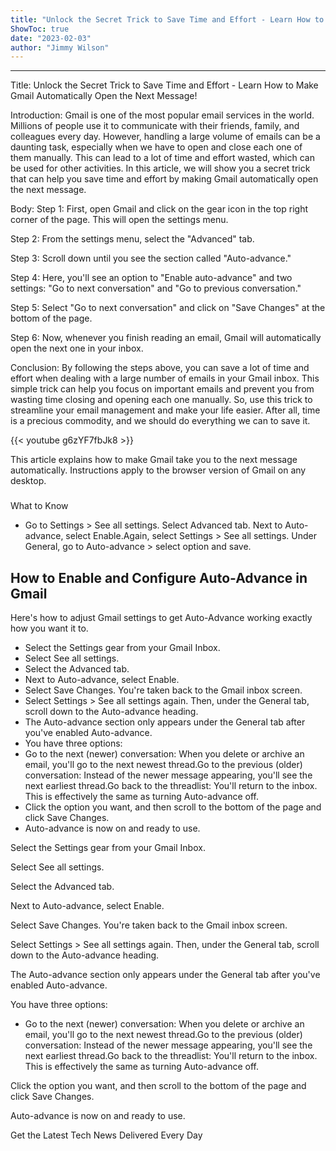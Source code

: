```yaml
---
title: "Unlock the Secret Trick to Save Time and Effort - Learn How to Make Gmail Automatically Open the Next Message!"
ShowToc: true 
date: "2023-02-03"
author: "Jimmy Wilson"
---
```

*****
Title: Unlock the Secret Trick to Save Time and Effort - Learn How to Make Gmail Automatically Open the Next Message!

Introduction:
Gmail is one of the most popular email services in the world. Millions of people use it to communicate with their friends, family, and colleagues every day. However, handling a large volume of emails can be a daunting task, especially when we have to open and close each one of them manually. This can lead to a lot of time and effort wasted, which can be used for other activities. In this article, we will show you a secret trick that can help you save time and effort by making Gmail automatically open the next message.

Body:
Step 1: First, open Gmail and click on the gear icon in the top right corner of the page. This will open the settings menu.

Step 2: From the settings menu, select the "Advanced" tab.

Step 3: Scroll down until you see the section called "Auto-advance."

Step 4: Here, you'll see an option to "Enable auto-advance" and two settings: "Go to next conversation" and "Go to previous conversation."

Step 5: Select "Go to next conversation" and click on "Save Changes" at the bottom of the page.

Step 6: Now, whenever you finish reading an email, Gmail will automatically open the next one in your inbox.

Conclusion:
By following the steps above, you can save a lot of time and effort when dealing with a large number of emails in your Gmail inbox. This simple trick can help you focus on important emails and prevent you from wasting time closing and opening each one manually. So, use this trick to streamline your email management and make your life easier. After all, time is a precious commodity, and we should do everything we can to save it.

{{< youtube g6zYF7fbJk8 >}} 




This article explains how to make Gmail take you to the next message automatically. Instructions apply to the browser version of Gmail on any desktop.

 
### 
What to Know
 
- Go to Settings > See all settings. Select Advanced tab. Next to Auto-advance, select Enable.Again, select Settings > See all settings. Under General, go to Auto-advance > select option and save.

 
##   How to Enable and Configure Auto-Advance in Gmail  
 

Here's how to adjust Gmail settings to get Auto-Advance working exactly how you want it to.

 
- Select the Settings gear from your Gmail Inbox.
 - Select See all settings.
 - Select the Advanced tab.
 - Next to Auto-advance, select Enable.
 - Select Save Changes. You're taken back to the Gmail inbox screen.
 - Select Settings > See all settings again. Then, under the General tab, scroll down to the Auto-advance heading.
 - The Auto-advance section only appears under the General tab after you've enabled Auto-advance.
 - You have three options:
 - Go to the next (newer) conversation: When you delete or archive an email, you'll go to the next newest thread.Go to the previous (older) conversation: Instead of the newer message appearing, you'll see the next earliest thread.Go back to the threadlist: You'll return to the inbox. This is effectively the same as turning Auto-advance off.
 - Click the option you want, and then scroll to the bottom of the page and click Save Changes.
 - Auto-advance is now on and ready to use.

 

Select the Settings gear from your Gmail Inbox.

 

Select See all settings.

 

Select the Advanced tab.

 

Next to Auto-advance, select Enable.

 

Select Save Changes. You're taken back to the Gmail inbox screen.

 

Select Settings > See all settings again. Then, under the General tab, scroll down to the Auto-advance heading.

 
The Auto-advance section only appears under the General tab after you've enabled Auto-advance.
 

You have three options:

 
- Go to the next (newer) conversation: When you delete or archive an email, you'll go to the next newest thread.Go to the previous (older) conversation: Instead of the newer message appearing, you'll see the next earliest thread.Go back to the threadlist: You'll return to the inbox. This is effectively the same as turning Auto-advance off.

 

Click the option you want, and then scroll to the bottom of the page and click Save Changes.

 

Auto-advance is now on and ready to use.

 

Get the Latest Tech News Delivered Every Day





